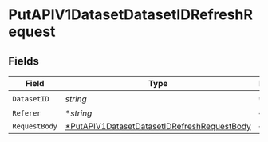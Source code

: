 # PutAPIV1DatasetDatasetIDRefreshRequest


## Fields

| Field                                                                                                                | Type                                                                                                                 | Required                                                                                                             | Description                                                                                                          |
| -------------------------------------------------------------------------------------------------------------------- | -------------------------------------------------------------------------------------------------------------------- | -------------------------------------------------------------------------------------------------------------------- | -------------------------------------------------------------------------------------------------------------------- |
| `DatasetID`                                                                                                          | *string*                                                                                                             | :heavy_check_mark:                                                                                                   | N/A                                                                                                                  |
| `Referer`                                                                                                            | **string*                                                                                                            | :heavy_minus_sign:                                                                                                   | N/A                                                                                                                  |
| `RequestBody`                                                                                                        | [*PutAPIV1DatasetDatasetIDRefreshRequestBody](../../models/operations/putapiv1datasetdatasetidrefreshrequestbody.md) | :heavy_minus_sign:                                                                                                   | N/A                                                                                                                  |